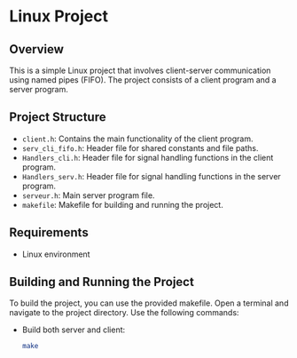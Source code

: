 # Linux Project

## Overview
This is a simple Linux project that involves client-server communication using named pipes (FIFO). The project consists of a client program and a server program.

## Project Structure
- `client.h`: Contains the main functionality of the client program.
- `serv_cli_fifo.h`: Header file for shared constants and file paths.
- `Handlers_cli.h`: Header file for signal handling functions in the client program.
- `Handlers_serv.h`: Header file for signal handling functions in the server program.
- `serveur.h`: Main server program file.
- `makefile`: Makefile for building and running the project.

## Requirements
- Linux environment

## Building and Running the Project
To build the project, you can use the provided makefile. Open a terminal and navigate to the project directory. Use the following commands:

- Build both server and client:
  ```bash
  make
